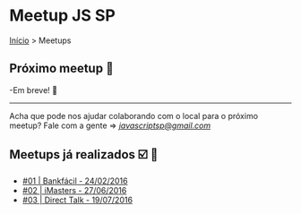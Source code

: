 Meetup JS SP
======

[Início](../README.md) > Meetups

## Próximo meetup :calendar:

-Em breve! :calendar: 

---------------------------------------

Acha que pode nos ajudar colaborando com o local para o próximo meetup? Fale com a gente => *javascriptsp@gmail.com*

## Meetups já realizados :ballot_box_with_check: :facepunch:

* [#01 | Bankfácil - 24/02/2016](http://www.meetup.com/Javascript-SP/events/228548977/)
* [#02 | iMasters - 27/06/2016](http://www.meetup.com/Javascript-SP/events/231922503/)
* [#03 | Direct Talk - 19/07/2016](http://www.meetup.com/Javascript-SP/events/232592673/)
